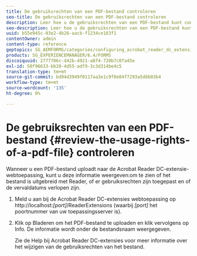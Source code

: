 ```yaml
---
title: De gebruiksrechten van een PDF-bestand controleren
seo-title: De gebruiksrechten van een PDF-bestand controleren
description: Leer hoe u de gebruiksrechten van een PDF-bestand kunt controleren.
seo-description: Leer hoe u de gebruiksrechten van een PDF-bestand kunt controleren.
uuid: b55e945c-03e2-4b26-aacb-f1234ce163f1
contentOwner: admin
content-type: reference
geptopics: SG_AEMFORMS/categories/configuring_acrobat_reader_dc_extensions
products: SG_EXPERIENCEMANAGER/6.4/FORMS
discoiquuid: 2777706c-d42b-4921-a8f4-720b7c0fa45e
exl-id: 50f96633-bb20-4d55-adf9-3c3d314be4c5
translation-type: tm+mt
source-git-commit: bd94d3949f0117aa3e1c9f0e84f7293a5d6b03b4
workflow-type: tm+mt
source-wordcount: '135'
ht-degree: 0%

---
```


# De gebruiksrechten van een PDF-bestand {#review-the-usage-rights-of-a-pdf-file} controleren

Wanneer u een PDF-bestand uploadt naar de Acrobat Reader DC-extensie-webtoepassing, kunt u deze informatie weergeven:om te zien of het bestand is uitgebreid met Reader, of er gebruiksrechten zijn toegepast en of de vervaldatums verlopen zijn.

1. Meld u aan bij de Acrobat Reader DC-extensies webtoepassing op http://localhost:*[port]*/ReaderExtensions (waarbij *[port]* het poortnummer van uw toepassingsserver is).
1. Klik op Bladeren om het PDF-bestand te uploaden en klik vervolgens op Info. De informatie wordt onder de bestandsnaam weergegeven.

   Zie de Help bij Acrobat Reader DC-extensies voor meer informatie over het wijzigen van de gebruiksrechten van het bestand.
